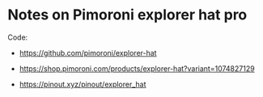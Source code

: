 # Notes on Pimoroni explorer hat pro

Code:
- https://github.com/pimoroni/explorer-hat

- https://shop.pimoroni.com/products/explorer-hat?variant=1074827129
- https://pinout.xyz/pinout/explorer_hat
